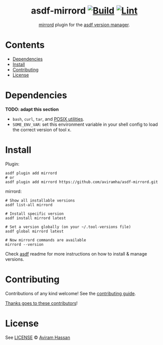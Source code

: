 <div align="center">

# asdf-mirrord [![Build](https://github.com/aviramha/asdf-mirrord/actions/workflows/build.yml/badge.svg)](https://github.com/aviramha/asdf-mirrord/actions/workflows/build.yml) [![Lint](https://github.com/aviramha/asdf-mirrord/actions/workflows/lint.yml/badge.svg)](https://github.com/aviramha/asdf-mirrord/actions/workflows/lint.yml)

[mirrord](https://mirrord.dev/docs) plugin for the [asdf version manager](https://asdf-vm.com).

</div>

# Contents

- [Dependencies](#dependencies)
- [Install](#install)
- [Contributing](#contributing)
- [License](#license)

# Dependencies

**TODO: adapt this section**

- `bash`, `curl`, `tar`, and [POSIX utilities](https://pubs.opengroup.org/onlinepubs/9699919799/idx/utilities.html).
- `SOME_ENV_VAR`: set this environment variable in your shell config to load the correct version of tool x.

# Install

Plugin:

```shell
asdf plugin add mirrord
# or
asdf plugin add mirrord https://github.com/aviramha/asdf-mirrord.git
```

mirrord:

```shell
# Show all installable versions
asdf list-all mirrord

# Install specific version
asdf install mirrord latest

# Set a version globally (on your ~/.tool-versions file)
asdf global mirrord latest

# Now mirrord commands are available
mirrord --version
```

Check [asdf](https://github.com/asdf-vm/asdf) readme for more instructions on how to
install & manage versions.

# Contributing

Contributions of any kind welcome! See the [contributing guide](contributing.md).

[Thanks goes to these contributors](https://github.com/aviramha/asdf-mirrord/graphs/contributors)!

# License

See [LICENSE](LICENSE) © [Aviram Hassan](https://github.com/aviramha/)
